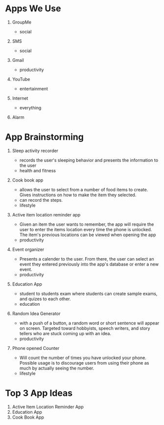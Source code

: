Apps We Use
===
1. GroupMe
    - social
    
2. SMS 
    - social
    
3. Gmail
    - productivity 
    
4. YouTube
    - entertainment
    
5. Internet
    - everything
    
6. Alarm




App Brainstorming 
===
1. Sleep activity recorder
    - records the user's sleeping behavior and presents the information to the user
    - health and fitness

2. Cook book app
    - allows the user to select from a number of food items to create. Gives instructions on how to make the item they selected. 
    - can record the steps. 
    - lifestyle

3. Active item location reminder app
    - Given an item the user wants to remember, the app will require the user to enter the items location every time the phone is unlocked. The item's previous locations can be viewed when opening the app
    - productivity
    
4. Event organizer
    - Presents a calender to the user. From there, the user can select an event they entered previously into the app's database or enter a new event.
    - productivity

5. Education App 
    - student to students exam where students can create sample exams, and quizes to each other. 
    - education

6. Random Idea Generator
    - with a push of a button, a random word or short sentence will appear on screen. Targeted toward hobbyists, speech writers, and story tellers who are stuck coming up with an idea.
    - productivity

7. Phone opened Counter
    - Will count the number of times you have unlocked your phone. Possible usage is to discourage users from using their phone as much by actually seeing the number.
    - lifestyle

Top 3 App Ideas
==
1. Active Item Location Reminder App
2. Education App
3. Cook Book App 
